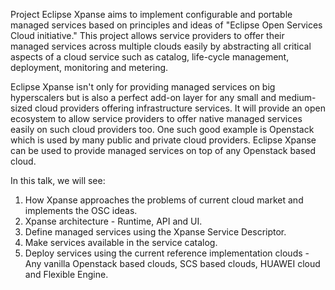 Project Eclipse Xpanse aims to implement configurable and portable managed services based on principles and ideas of "Eclipse Open Services Cloud initiative."
This project allows service providers to offer their managed services across multiple clouds easily by abstracting all critical aspects of a cloud service
such as catalog, life-cycle management, deployment, monitoring and metering.

Eclipse Xpanse isn't only for providing managed services on big hyperscalers but is also a perfect add-on layer for any small and
medium-sized cloud providers offering infrastructure services.
It will provide an open ecosystem to allow service providers to offer native managed services easily on such cloud providers too.
One such good example is Openstack which is used by many public and private cloud providers.
Eclipse Xpanse can be used to provide managed services on top of any Openstack based cloud.

In this talk, we will see:

1. How Xpanse approaches the problems of current cloud market and implements the OSC ideas.
2. Xpanse architecture - Runtime, API and UI.
3. Define managed services using the Xpanse Service Descriptor.
4. Make services available in the service catalog.
5. Deploy services using the current reference implementation clouds - Any vanilla Openstack based clouds,
   SCS based clouds, HUAWEI cloud and Flexible Engine.
